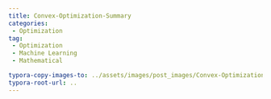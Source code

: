 ```yaml
---
title: Convex-Optimization-Summary
categories:
 - Optimization
tag:
 - Optimization
 - Machine Learning
 - Mathematical

typora-copy-images-to: ../assets/images/post_images/Convex-Optimization-Summary
typora-root-url: ..
---
```


